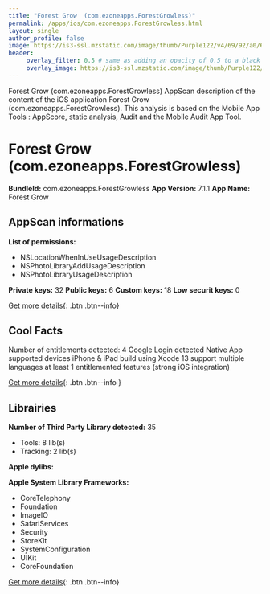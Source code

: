 ```yaml
---
title: "Forest Grow  (com.ezoneapps.ForestGrowless)"
permalink: /apps/ios/com.ezoneapps.ForestGrowless.html
layout: single
author_profile: false
image: https://is3-ssl.mzstatic.com/image/thumb/Purple122/v4/69/92/a0/6992a084-fe11-af1e-190a-f491db2e6de2/AppIcon-0-0-1x_U007emarketing-0-0-0-10-0-0-sRGB-0-0-0-GLES2_U002c0-512MB-85-220-0-0.png/512x512bb.jpg
header: 
     overlay_filter: 0.5 # same as adding an opacity of 0.5 to a black background
     overlay_image: https://is3-ssl.mzstatic.com/image/thumb/Purple122/v4/69/92/a0/6992a084-fe11-af1e-190a-f491db2e6de2/AppIcon-0-0-1x_U007emarketing-0-0-0-10-0-0-sRGB-0-0-0-GLES2_U002c0-512MB-85-220-0-0.png/512x512bb.jpg
---
```

Forest Grow  (com.ezoneapps.ForestGrowless) AppScan description of the content of the iOS application Forest Grow  (com.ezoneapps.ForestGrowless). This analysis is based on the Mobile App Tools : AppScore, static analysis, Audit and the Mobile Audit App Tool.

# Forest Grow  (com.ezoneapps.ForestGrowless)

**BundleId:** com.ezoneapps.ForestGrowless
**App Version:** 7.1.1
**App Name:** Forest Grow 


## AppScan informations 

**List of permissions:** 
- NSLocationWhenInUseUsageDescription
- NSPhotoLibraryAddUsageDescription
- NSPhotoLibraryUsageDescription
  
  
**Private keys:** 32
**Public keys:** 6
**Custom keys:** 18
**Low securit keys:** 0
  
[Get more details](/pricing.html){: .btn .btn--info}

## Cool Facts

Number of entitlements detected: 4
Google Login detected
Native App
supported devices iPhone & iPad
build using Xcode 13
support multiple languages
at least 1 entitlemented features (strong iOS integration)
  
[Get more details](/pricing.html){: .btn .btn--info }

## Librairies 
**Number of Third Party Library detected:** 35
- Tools: 8 lib(s)
- Tracking: 2 lib(s)


**Apple dylibs:**


**Apple System Library Frameworks:**
- CoreTelephony
- Foundation
- ImageIO
- SafariServices
- Security
- StoreKit
- SystemConfiguration
- UIKit
- CoreFoundation


  
[Get more details](/pricing.html){: .btn .btn--info}

